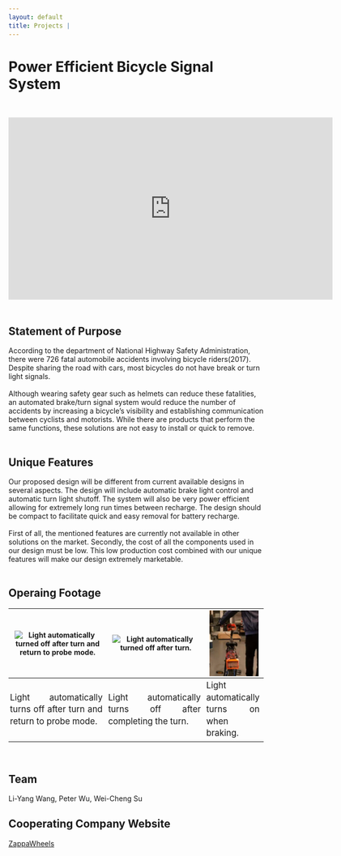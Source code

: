 ```yaml
---
layout: default
title: Projects | 
---
```


# Power Efficient Bicycle Signal System

&nbsp;  
<div class="video-container">
    <iframe
        width="640"
        height="360"
        src="https://www.youtube.com/embed/IYT_-YktLtQ"
        frameborder="0"
        allowfullscreen
        display = "block"
        margin-left = "auto"
        margin-right = "auto"
        >
    </iframe>
</div>  
&nbsp;  

## Statement of Purpose  

According to the department of National Highway Safety Administration, there were 726 fatal automobile accidents involving bicycle riders(2017). Despite sharing the road with cars, most bicycles do not have break or turn light signals.  
&nbsp;  
Although wearing safety gear such as helmets can reduce these fatalities, an automated brake/turn signal system would reduce the number of accidents by increasing a bicycle’s visibility and establishing communication between cyclists and motorists. While there are products that perform the same functions, these solutions are not easy to install or quick to remove.  
&nbsp;  

## Unique Features

Our proposed design will be different from current available designs in several aspects. The design will include automatic brake light control and automatic turn light shutoff. The system will also be very power efficient allowing for extremely long run times between recharge. The design should be compact to facilitate quick and easy removal for battery recharge.  
&nbsp;  
First of all, the mentioned features are currently not available in other solutions on the market. Secondly, the cost of all the components used in our design must be low. This low production cost combined with our unique features will make our design extremely marketable.  
&nbsp;  

## Operaing Footage  

<div
    class = "projectBox"
    >
    <table>
        <tr>
        <th
            style = "width: auto;
                    height: 33%;">
            <img
                src = "/images/bike/turnProbe.gif"
                alt = "Light automatically turned off after turn and return to probe mode."
                style = "max-width: 95%;
                        max-height: 95%;
                        vertical-align: middle;"
                >
        </th>
        <th
            style = "width: auto;
                    height: 33%;">
            <img
                src = "/images/bike/turn.gif"
                alt = "Light automatically turned off after turn."
                style = "max-width: 95%;
                        max-height: 95%;
                        vertical-align: middle;"
                >
        </th>
        <th
            style = "width: auto;
                    height: 33%;">
            <img
                src = "/images/bike/brake.gif"
                alt = "Light automatically turned on when braking."
                style = "max-width: 95%;
                        max-height: 95%;
                        vertical-align: middle;"
                >
        </th>
        </tr>
        <tr>
        <th
            style = "width: 39%;
                    height: auto;
                    font-weight: normal;
                    text-align: justify;
                    padding-top: 3px;
                    padding-left: 3px;
                    font-size: 1.2em;
                    line-height: 1.4em;
                    padding-right: 8px;">
            Light automatically turns off after turn and return to probe mode.  
        </th>
        <th
            style = "width: 39%;
                    height: auto;
                    font-weight: normal;
                    text-align: justify;
                    padding-top: 3px;
                    padding-left: 3px;
                    font-size: 1.2em;
                    line-height: 1.4em;
                    padding-right: 8px;">
            Light automatically turns off after completing the turn.  
        </th>
        <th
            style = "width: 22%;
                    height: auto;
                    font-weight: normal;
                    text-align: justify;
                    padding-top: 3px;
                    padding-left: 3px;
                    padding-right: 8px;
                    font-size: 1.2em;
                    line-height: 1.4em;">
            Light automatically turns on when braking.  
        </th>
        </tr>
    </table>
</div>
&nbsp;  
&nbsp;  

## Team  

Li-Yang Wang, Peter Wu, Wei-Cheng Su

## Cooperating Company Website  

[ZappaWheels](https://www.zappawheels.com)  

